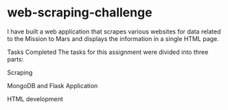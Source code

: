 # web-scraping-challenge

I have built a web application that scrapes various websites for data related to the Mission to Mars and displays the information in a single HTML page.

Tasks Completed
The tasks for this assignment were divided into three parts:

Scraping

MongoDB and Flask Application

HTML development




